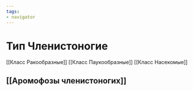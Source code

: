 ```yaml
---
tags:
- navigator
---
```

# Тип Членистоногие
[[Класс Ракообразные]]
[[Класс Паукообразные]]
[[Класс Насекомые]]

## [[Аромофозы членистоногих]]